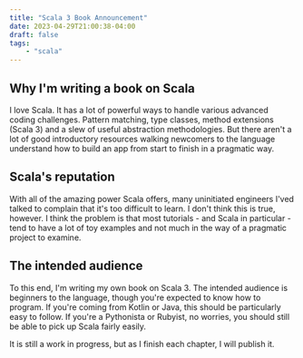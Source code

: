 ```yaml
---
title: "Scala 3 Book Announcement"
date: 2023-04-29T21:00:38-04:00
draft: false
tags:
    - "scala"
---
```


## Why I'm writing a book on Scala

I love Scala. It has a lot of powerful ways to handle various advanced coding challenges. Pattern matching, type classes, method extensions (Scala 3) and a slew of useful abstraction methodologies. But there aren't a lot of good introductory resources walking newcomers to the language understand how to build an app from start to finish in a pragmatic way.

## Scala's reputation

With all of the amazing power Scala offers, many uninitiated engineers I'ved talked to complain that it's too difficult to learn. I don't think this is true, however. I think the problem is that most tutorials - and Scala in particular - tend to have a lot of toy examples and not much in the way of a pragmatic project to examine.

## The intended audience

To this end, I'm writing my own book on Scala 3. The intended audience is beginners to the language, though you're expected to know how to program. If you're coming from Kotlin or Java, this should be particularly easy to follow. If you're a Pythonista or Rubyist, no worries, you should still be able to pick up Scala fairly easily.

It is still a work in progress, but as I finish each chapter, I will publish it.
